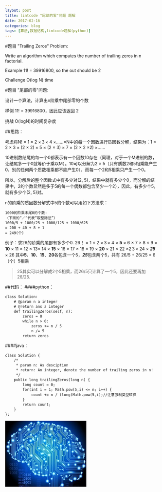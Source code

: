 ```yaml
---
layout: post
title: lintcode "尾部的零"问题 题解
date: 2017-02-16
categories: blog
tags: [算法,数据结构,lintcode题解(python)]
---
```


#题目 "Trailing Zeros" Problem:

Write an algorithm which computes the number of trailing zeros in n factorial.

Example
11! = 39916800, so the out should be 2

Challenge 
O(log N) time


#题目 "尾部的零"问题:

设计一个算法，计算出n阶乘中尾部零的个数

样例
11! = 39916800，因此应该返回 2

挑战 
O(logN)的时间复杂度
 

##思路：

考虑将N! = 1 × 2 ×３× 4 ×……×N中的每一个因数进行质因数分解，结果为：1 × 2 × 3 × (2 × 2) × 5 × (2 × 3) × 7 × (2 × 2 ×2) ×…… 

10进制数结尾的每一个0都表示有一个因数10存在（同理，对于一个M进制的数，让结尾多一个0就等价于乘以M）。10可以分解为2 × 5（只有质数2和5相乘能产生0，别的任何两个质数相乘都不能产生0），而每一个2和5相乘只产生一个0。

所以，分解后的整个因数式中有多少对(2, 5)，结果中就有多少个0，而分解的结果中，2的个数显然是多于5的每一个偶数都包含至少一个2），因此，有多少个5，就有多少个(2, 5)对。

n的阶乘的质因数分解式中5的个数可以用如下方法求： 

    1000的阶乘末尾0的个数:
    （下面的“／”代表“取整除法”）
    1000/5 + 1000/25 + 1000/125 + 1000/625 
    = 200 + 40 + 8 + 1 
    = 249(个)

例子：求26的阶乘的尾部有多少个0. 
26！ = 1 × 2 ×３× 4 × **5** × 6 × 7 × 8 × 9 × **10** × 11 × 12 × 13× 14 × **15** × 16 × 17 × 18 × 19 × **20** × 21 × 22 ×2３× 24 × ***25*** × 26 
其中**5**、**10**、**15**、**20**各包含一个5，***25***包含两个5，共有 26/5 + 26/25 = 6（个）5相乘 
>25其实可以分解成2个5相乘，而26/5只计算了一个5，因此还要再加26/25.

##代码：
####python：
```
class Solution:
    # @param n a integer
    # @return ans a integer
    def trailingZeros(self, n):
        zeros = 0
        while n > 0:
            zeros += n / 5
            n /= 5
        return zeros
```

####java：
```
class Solution {
    /*
     * param n: As desciption
     * return: An integer, denote the number of trailing zeros in n!
     */
    public long trailingZeros(long n) {
        long count = 0;
        for(int i = 1; Math.pow(5,i) <= n; i++) {
            count += n / (long)Math.pow(5,i);//注意强制类型转换
        }
        return count;
    }
};
```
![](https://raw.githubusercontent.com/AlbertLZG/AlbertLZG.github.io/master/img/blog_logo.png)








